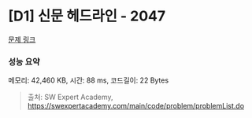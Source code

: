 # [D1] 신문 헤드라인 - 2047 

[문제 링크](https://swexpertacademy.com/main/code/problem/problemDetail.do?contestProbId=AV5QKsLaAy0DFAUq) 

### 성능 요약

메모리: 42,460 KB, 시간: 88 ms, 코드길이: 22 Bytes



> 출처: SW Expert Academy, https://swexpertacademy.com/main/code/problem/problemList.do